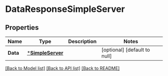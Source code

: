 # DataResponseSimpleServer

## Properties
Name | Type | Description | Notes
------------ | ------------- | ------------- | -------------
**Data** | [***SimpleServer**](SimpleServer.md) |  | [optional] [default to null]

[[Back to Model list]](../README.md#documentation-for-models) [[Back to API list]](../README.md#documentation-for-api-endpoints) [[Back to README]](../README.md)


